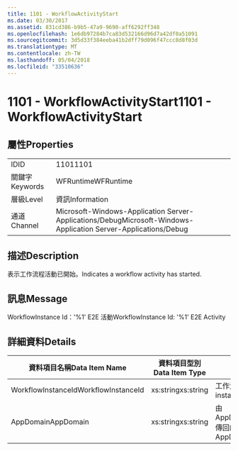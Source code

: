 ```yaml
---
title: 1101 - WorkflowActivityStart
ms.date: 03/30/2017
ms.assetid: 831cd386-b9b5-47a9-9690-aff6292ff348
ms.openlocfilehash: 1e6db97284b7ca83d532166d96d7a42df0a51091
ms.sourcegitcommit: 3d5d33f384eeba41b2dff79d096f47ccc8d8f03d
ms.translationtype: MT
ms.contentlocale: zh-TW
ms.lasthandoff: 05/04/2018
ms.locfileid: "33510636"
---
```

# <a name="1101---workflowactivitystart"></a><span data-ttu-id="73448-102">1101 - WorkflowActivityStart</span><span class="sxs-lookup"><span data-stu-id="73448-102">1101 - WorkflowActivityStart</span></span>
## <a name="properties"></a><span data-ttu-id="73448-103">屬性</span><span class="sxs-lookup"><span data-stu-id="73448-103">Properties</span></span>  
  
|||  
|-|-|  
|<span data-ttu-id="73448-104">ID</span><span class="sxs-lookup"><span data-stu-id="73448-104">ID</span></span>|<span data-ttu-id="73448-105">1101</span><span class="sxs-lookup"><span data-stu-id="73448-105">1101</span></span>|  
|<span data-ttu-id="73448-106">關鍵字</span><span class="sxs-lookup"><span data-stu-id="73448-106">Keywords</span></span>|<span data-ttu-id="73448-107">WFRuntime</span><span class="sxs-lookup"><span data-stu-id="73448-107">WFRuntime</span></span>|  
|<span data-ttu-id="73448-108">層級</span><span class="sxs-lookup"><span data-stu-id="73448-108">Level</span></span>|<span data-ttu-id="73448-109">資訊</span><span class="sxs-lookup"><span data-stu-id="73448-109">Information</span></span>|  
|<span data-ttu-id="73448-110">通道</span><span class="sxs-lookup"><span data-stu-id="73448-110">Channel</span></span>|<span data-ttu-id="73448-111">Microsoft-Windows-Application Server-Applications/Debug</span><span class="sxs-lookup"><span data-stu-id="73448-111">Microsoft-Windows-Application Server-Applications/Debug</span></span>|  
  
## <a name="description"></a><span data-ttu-id="73448-112">描述</span><span class="sxs-lookup"><span data-stu-id="73448-112">Description</span></span>  
 <span data-ttu-id="73448-113">表示工作流程活動已開始。</span><span class="sxs-lookup"><span data-stu-id="73448-113">Indicates a workflow activity has started.</span></span>  
  
## <a name="message"></a><span data-ttu-id="73448-114">訊息</span><span class="sxs-lookup"><span data-stu-id="73448-114">Message</span></span>  
 <span data-ttu-id="73448-115">WorkflowInstance Id：'%1' E2E 活動</span><span class="sxs-lookup"><span data-stu-id="73448-115">WorkflowInstance Id: '%1' E2E Activity</span></span>  
  
## <a name="details"></a><span data-ttu-id="73448-116">詳細資料</span><span class="sxs-lookup"><span data-stu-id="73448-116">Details</span></span>  
  
|<span data-ttu-id="73448-117">資料項目名稱</span><span class="sxs-lookup"><span data-stu-id="73448-117">Data Item Name</span></span>|<span data-ttu-id="73448-118">資料項目型別</span><span class="sxs-lookup"><span data-stu-id="73448-118">Data Item Type</span></span>|<span data-ttu-id="73448-119">描述</span><span class="sxs-lookup"><span data-stu-id="73448-119">Description</span></span>|  
|--------------------|--------------------|-----------------|  
|<span data-ttu-id="73448-120">WorkflowInstanceId</span><span class="sxs-lookup"><span data-stu-id="73448-120">WorkflowInstanceId</span></span>|<span data-ttu-id="73448-121">xs:string</span><span class="sxs-lookup"><span data-stu-id="73448-121">xs:string</span></span>|<span data-ttu-id="73448-122">工作流程執行個體 ID。</span><span class="sxs-lookup"><span data-stu-id="73448-122">The workflow instance id.</span></span>|  
|<span data-ttu-id="73448-123">AppDomain</span><span class="sxs-lookup"><span data-stu-id="73448-123">AppDomain</span></span>|<span data-ttu-id="73448-124">xs:string</span><span class="sxs-lookup"><span data-stu-id="73448-124">xs:string</span></span>|<span data-ttu-id="73448-125">由 AppDomain.CurrentDomain.FriendlyName 傳回的字串。</span><span class="sxs-lookup"><span data-stu-id="73448-125">The string returned by AppDomain.CurrentDomain.FriendlyName.</span></span>|
